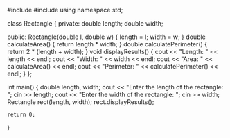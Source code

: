#include <iostream>
#include <string>
using namespace std;

class Rectangle {
private:
    double length;
    double width;

public:
    Rectangle(double l, double w) {
        length = l;
        width = w;
    }
    double calculateArea() {
        return length * width;
    }
    double calculatePerimeter() {
        return 2 * (length + width);
    }
    void displayResults() {
        cout << "Length: " << length << endl;
        cout << "Width: " << width << endl;
        cout << "Area: " << calculateArea() << endl;
        cout << "Perimeter: " << calculatePerimeter() << endl;
    }
};

int main() {
    double length, width;
    cout << "Enter the length of the rectangle: ";
    cin >> length;
    cout << "Enter the width of the rectangle: ";
    cin >> width;
    Rectangle rect(length, width);
    rect.displayResults();

    return 0;
}
